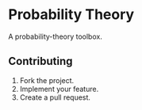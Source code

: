 # Probability Theory

A probability-theory toolbox.

## Contributing

1. Fork the project.
2. Implement your feature.
3. Create a pull request.
